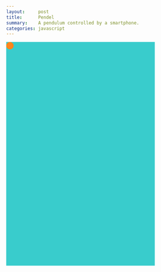 ```yaml
---
layout:     post
title:      Pendel 
summary:    A pendulum controlled by a smartphone.
categories: javascript
---
```


<div id="feld" style="position:relative; width:400px; height:600px;
    background:#39CCCC">
    <div id="pendel" style="position:absolute; width:20px; height:20px;
      background:#FF851B; border-radius:100%"></div>
  </div>

<script type="text/javascript">
    var feld = document.getElementById('feld');
    var pendel = document.getElementById('pendel');

    var maxW = feld.clientWidth - pendel.clientWidth;
    var maxH = feld.clientHeight - pendel.clientHeight;

    function handleOrientation(event) {
      var x = event.beta%90;
      var y = event.gamma;

      x += 90;
      y += 90;

      pendel.style.left = (maxW*y/180 - pendel.clientWidth/2) + "px";
      pendel.style.top  = (maxH*x/180 - pendel.clientHeight/2) + "px";
    }

    window.addEventListener('deviceorientation', handleOrientation);
</script> 
